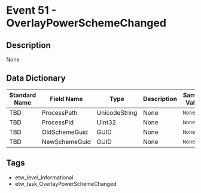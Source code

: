 # Event 51 - OverlayPowerSchemeChanged

## Description
None

## Data Dictionary
|Standard Name|Field Name|Type|Description|Sample Value|
|---|---|---|---|---|
|TBD|ProcessPath|UnicodeString|None|`None`|
|TBD|ProcessPid|UInt32|None|`None`|
|TBD|OldSchemeGuid|GUID|None|`None`|
|TBD|NewSchemeGuid|GUID|None|`None`|

## Tags
* etw_level_Informational
* etw_task_OverlayPowerSchemeChanged